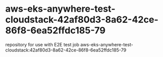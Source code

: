 # aws-eks-anywhere-test-cloudstack-42af80d3-8a62-42ce-86f8-6ea52ffdc185-79
repository for use with E2E test job aws-eks-anywhere-test-cloudstack:42af80d3-8a62-42ce-86f8-6ea52ffdc185-79
